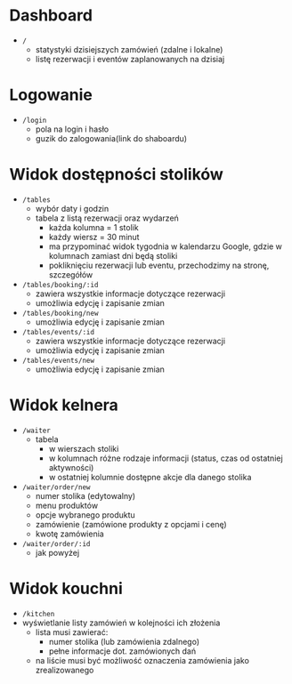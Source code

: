 # Dashboard

- `/`
  - statystyki dzisiejszych zamówień (zdalne i lokalne)
  - listę rezerwacji i eventów zaplanowanych na dzisiaj

# Logowanie

- `/login`
  - pola na login i hasło
  - guzik do zalogowania(link do shaboardu)

# Widok dostępności stolików

- `/tables`
  - wybór daty i godzin
  - tabela z listą rezerwacji oraz wydarzeń
    - każda kolumna = 1 stolik
    - każdy wiersz = 30 minut
    - ma przypominać widok tygodnia w kalendarzu Google, gdzie w kolumnach zamiast dni będą stoliki
    - pokliknięciu rezerwacji lub eventu, przechodzimy na stronę, szczegółów
- `/tables/booking/:id`
  - zawiera wszystkie informacje dotyczące rezerwacji
  - umożliwia edycję i zapisanie zmian
- `/tables/booking/new`
  - umożliwia edycję i zapisanie zmian
- `/tables/events/:id`
  - zawiera wszystkie informacje dotyczące rezerwacji
  - umożliwia edycję i zapisanie zmian
- `/tables/events/new`
  - umożliwia edycję i zapisanie zmian

# Widok kelnera

- `/waiter`
  - tabela
    - w wierszach stoliki
    - w kolumnach różne rodzaje informacji (status, czas od ostatniej aktywności)
    - w ostatniej kolumnie dostępne akcje dla danego stolika
- `/waiter/order/new`
  - numer stolika (edytowalny)
  - menu produktów
  - opcje wybranego produktu
  - zamówienie (zamówione produkty z opcjami i cenę)
  - kwotę zamówienia
- `/waiter/order/:id`
  - jak powyżej

# Widok kouchni

- `/kitchen`
- wyświetlanie listy zamówień w kolejności ich złożenia
  - lista musi zawierać:
    - numer stolika (lub zamówienia zdalnego)
    - pełne informacje dot. zamówionych dań
  - na liście musi być możliwość oznaczenia zamówienia jako zrealizowanego

